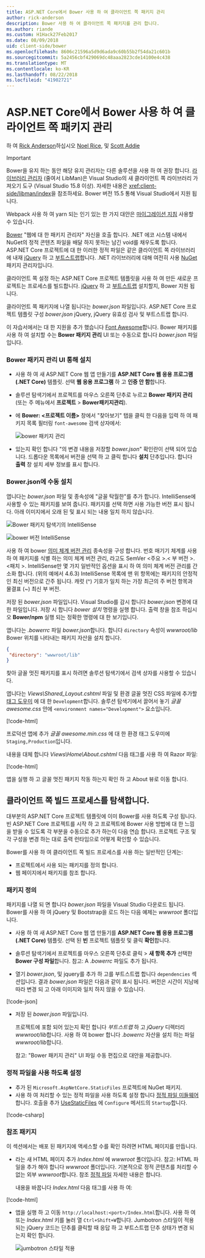 ```yaml
---
title: ASP.NET Core에서 Bower 사용 하 여 클라이언트 쪽 패키지 관리
author: rick-anderson
description: Bower 사용 하 여 클라이언트 쪽 패키지를 관리 합니다.
ms.author: riande
ms.custom: H1Hack27Feb2017
ms.date: 08/09/2018
uid: client-side/bower
ms.openlocfilehash: 8606c21596a5d9d6ada9c60b55b2f54da21c601b
ms.sourcegitcommit: 5a2456cbf429069dc48aaa2823cde14100e4c438
ms.translationtype: MT
ms.contentlocale: ko-KR
ms.lasthandoff: 08/22/2018
ms.locfileid: "41902721"
---
```

# <a name="manage-client-side-packages-with-bower-in-aspnet-core"></a>ASP.NET Core에서 Bower 사용 하 여 클라이언트 쪽 패키지 관리

하 여 [Rick Anderson](https://twitter.com/RickAndMSFT)하십시오 [Noel Rice](https://blog.falafel.com/falafel-software-recognized-sitefinity-website-year/), 및 [Scott Addie](https://scottaddie.com)

> [!IMPORTANT]
> Bower을 유지 하는 동안 해당 유지 관리자는 다른 솔루션을 사용 하 여 권장 합니다. [라이브러리 관리자](https://blogs.msdn.microsoft.com/webdev/2018/04/18/what-happened-to-bower/) (줄여서 LibMan)은 Visual Studio의 새 클라이언트 쪽 라이브러리 가져오기 도구 (Visual Studio 15.8 이상). 자세한 내용은 <xref:client-side/libman/index>을 참조하세요. Bower 버전 15.5 통해 Visual Studio에서 지원 됩니다.
>
> Webpack 사용 하 여 yarn 되는 인기 있는 한 가지 대안은 [마이그레이션 지침](https://bower.io/blog/2017/how-to-migrate-away-from-bower/) 사용할 수 있습니다.

[Bower](https://bower.io/) "웹에 대 한 패키지 관리자" 자신을 호출 합니다. .NET 에코 시스템 내에서 NuGet의 정적 콘텐츠 파일을 배달 하지 못하는 남긴 void를 채우도록 합니다. ASP.NET Core 프로젝트에 대 한 이러한 정적 파일은 같은 클라이언트 쪽 라이브러리에 내재 [jQuery](http://jquery.com/) 하 고 [부트스트랩](http://getbootstrap.com/)합니다. .NET 라이브러리에 대해 여전히 사용 [NuGet](https://www.nuget.org/) 패키지 관리자입니다.

클라이언트 쪽 설정 하는 ASP.NET Core 프로젝트 템플릿을 사용 하 여 만든 새로운 프로젝트는 프로세스를 빌드합니다. [jQuery](http://jquery.com/) 하 고 [부트스트랩](http://getbootstrap.com/) 설치할지, Bower 지원 됩니다.

클라이언트 쪽 패키지에 나열 됩니다는 *bower.json* 파일입니다. ASP.NET Core 프로젝트 템플릿 구성 *bower.json* jQuery, jQuery 유효성 검사 및 부트스트랩 합니다.

이 자습서에서는 대 한 지원을 추가 했습니다 [Font Awesome](http://fontawesome.io)합니다. Bower 패키지를 사용 하 여 설치할 수는 **Bower 패키지 관리** UI 또는 수동으로 합니다 *bower.json* 파일입니다.

### <a name="installation-via-manage-bower-packages-ui"></a>Bower 패키지 관리 UI 통해 설치

* 사용 하 여 새 ASP.NET Core 웹 앱 만들기를 **ASP.NET Core 웹 응용 프로그램 (.NET Core)** 템플릿. 선택 **웹 응용 프로그램** 하 고 **인증 안 함**합니다.

* 솔루션 탐색기에서 프로젝트를 마우스 오른쪽 단추로 누르고 **Bower 패키지 관리** (또는 주 메뉴에서 **프로젝트** > **Bower패키지관리**).

* 에 **Bower: \<프로젝트 이름\>**  창에서 "찾아보기" 탭을 클릭 한 다음을 입력 하 여 패키지 목록 필터링 `font-awesome` 검색 상자에서:

  ![bower 패키지 관리](bower/_static/manage-bower-packages.png)

* 있는지 확인 합니다 "의 변경 내용을 저장할 *bower.json*" 확인란이 선택 되어 있습니다. 드롭다운 목록에서 버전을 선택 하 고 클릭 합니다 **설치** 단추입니다. 합니다 **출력** 창 설치 세부 정보를 표시 합니다.

### <a name="manual-installation-in-bowerjson"></a>Bower.json에 수동 설치

엽니다는 *bower.json* 파일 및 종속성에 "글꼴 탁월한"를 추가 합니다. IntelliSense에 사용할 수 있는 패키지를 보여 줍니다. 패키지를 선택 하면 사용 가능한 버전 표시 됩니다. 아래 이미지에서 오래 된 및 표시 되는 내용 일치 하지 않습니다.

![Bower 패키지 탐색기의 IntelliSense](bower/_static/add-package.png)

![bower 버전 IntelliSense](bower/_static/version-intelliSense.png)

사용 하 여 bower [의미 체계 버전 관리](http://semver.org/) 종속성을 구성 합니다. 번호 매기기 체계를 사용 하 여 패키지를 식별 하는 의미 체계 버전 관리, 라고도 SemVer \<주요 >.\< 부 버전 >. \<패치 >. IntelliSense만 몇 가지 일반적인 옵션을 표시 하 여 의미 체계 버전 관리를 간소화 합니다. (위의 예에서 4.6.3) IntelliSense 목록에 맨 위 항목에는 패키지의 안정적인 최신 버전으로 간주 됩니다. 캐럿 (^) 기호가 일치 하는 가장 최근의 주 버전 항목과 물결표 (~) 최신 부 버전.

저장 된 *bower.json* 파일입니다. Visual Studio를 감시 합니다 *bower.json* 변경에 대 한 파일입니다. 저장 시 합니다 *bower 설치* 명령을 실행 합니다. 출력 창을 참조 하십시오 **Bower/npm** 실행 되는 정확한 명령에 대 한 보기입니다.

엽니다는 *.bowerrc* 파일 *bower.json*합니다. 합니다 `directory` 속성이 *wwwroot/lib* Bower 위치를 나타내는 패키지 자산을 설치 합니다.

```json
{
 "directory": "wwwroot/lib"
}
```

찾아 글꼴 멋진 패키지를 표시 하려면 솔루션 탐색기에서 검색 상자를 사용할 수 있습니다.

엽니다는 *Views\Shared\_Layout.cshtml* 파일 및 환경 글꼴 멋진 CSS 파일에 추가할 [태그 도우미](xref:mvc/views/tag-helpers/intro) 에 대 한 `Development`합니다. 솔루션 탐색기에서 끌어서 놓기 *글꼴 awesome.css* 안에 `<environment names="Development">` 요소입니다.

[!code-html[](bower/sample/_Layout.cshtml?highlight=4&range=9-13)]

프로덕션 앱에 추가 *글꼴 awesome.min.css* 에 대 한 환경 태그 도우미에 `Staging,Production`입니다.

내용을 대체 합니다 *Views\Home\About.cshtml* 다음 태그를 사용 하 여 Razor 파일:

[!code-html[](bower/sample/About.cshtml)]

앱을 실행 하 고 글꼴 멋진 패키지 작동 하는지 확인 하 고 About 뷰로 이동 합니다.

## <a name="exploring-the-client-side-build-process"></a>클라이언트 쪽 빌드 프로세스를 탐색합니다.

대부분의 ASP.NET Core 프로젝트 템플릿에 이미 Bower를 사용 하도록 구성 됩니다. 빈 ASP.NET Core 프로젝트를 시작 하 고 프로젝트에 Bower 사용 방법에 대 한 느낌을 받을 수 있도록 각 부분을 수동으로 추가 하는이 다음 연습 합니다. 프로젝트 구조 및 각 구성을 변경 하는 대로 출력 런타임으로 어떻게 확인할 수 있습니다.

Bower를 사용 하 여 클라이언트 쪽 빌드 프로세스를 사용 하는 일반적인 단계는:

* 프로젝트에서 사용 되는 패키지를 정의 합니다. <!-- once defined, you don't need to download them, VS does -->
* 웹 페이지에서 패키지를 참조 합니다.

### <a name="define-packages"></a>패키지 정의

패키지를 나열 되 면 합니다 *bower.json* 파일을 Visual Studio 다운로드 됩니다. Bower를 사용 하 여 jQuery 및 Bootstrap을 로드 하는 다음 예제는 *wwwroot* 폴더입니다.

* 사용 하 여 새 ASP.NET Core 웹 앱 만들기를 **ASP.NET Core 웹 응용 프로그램 (.NET Core)** 템플릿. 선택 된 **빈** 프로젝트 템플릿 및 클릭 **확인**합니다.

* 솔루션 탐색기에서 프로젝트를 마우스 오른쪽 단추로 클릭 > **새 항목 추가** 선택한 **Bower 구성 파일**합니다. 참고: A *.bowerrc* 파일도 추가 됩니다.

* 열기 *bower.json*, 및 jquery를 추가 하 고를 부트스트랩 합니다 `dependencies` 섹션입니다. 결과 *bower.json* 파일은 다음과 같이 표시 됩니다. 버전은 시간이 지남에 따라 변경 되 고 아래 이미지와 일치 하지 않을 수 있습니다.

[!code-json[](bower/sample/bower.json?highlight=5,6)]

* 저장 된 *bower.json* 파일입니다.

  프로젝트에 포함 되어 있는지 확인 합니다 *부트스트랩* 하 고 *jQuery* 디렉터리 *wwwroot/lib*합니다. 사용 하 여 bower 합니다 *.bowerrc* 자산을 설치 하는 파일 *wwwroot/lib*합니다.

  참고: "Bower 패키지 관리" UI 파일 수동 편집으로 대안을 제공합니다.

### <a name="enable-static-files"></a>정적 파일을 사용 하도록 설정

* 추가 된 `Microsoft.AspNetCore.StaticFiles` 프로젝트에 NuGet 패키지.
* 사용 하 여 처리할 수 있는 정적 파일을 사용 하도록 설정 합니다 [정적 파일 미들웨어](/dotnet/api/microsoft.aspnetcore.builder.staticfileextensions)합니다. 호출을 추가 [UseStaticFiles](/dotnet/api/microsoft.aspnetcore.builder.staticfileextensions) 에 `Configure` 메서드의 `Startup`합니다.

[!code-csharp[](bower/sample/Startup.cs?highlight=9)]

### <a name="reference-packages"></a>참조 패키지

이 섹션에서는 배포 된 패키지에 액세스할 수를 확인 하려면 HTML 페이지를 만듭니다.

* 라는 새 HTML 페이지 추가 *Index.html* 에 *wwwroot* 폴더입니다. 참고: HTML 파일을 추가 해야 합니다 *wwwroot* 폴더입니다. 기본적으로 정적 콘텐츠를 처리할 수 없는 외부 *wwwroot*합니다. 참조 [정적 파일](xref:fundamentals/static-files) 자세한 내용은 합니다.

  내용을 바꿉니다 *Index.html* 다음 태그를 사용 하 여:

[!code-html[](bower/sample/Index.html)]

* 앱을 실행 하 고 이동 `http://localhost:<port>/Index.html`합니다. 사용 하 여 또는 *Index.html* 키를 눌러 열 `Ctrl+Shift+W`합니다. Jumbotron 스타일이 적용 되는 jQuery 코드는 단추를 클릭할 때 응답 하 고 부트스트랩 단추 상태가 변경 되는지 확인 합니다.

  ![jumbotron 스타일 적용](bower/_static/jumbotron.png)
